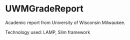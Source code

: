 # UWMGradeReport

Academic report from University of Wisconsin Milwaukee. 

Technology used: LAMP, Slim framework
